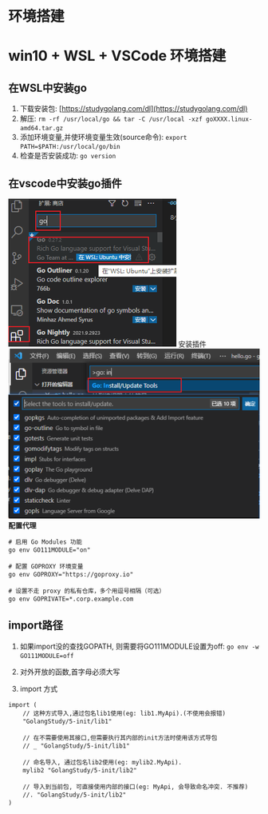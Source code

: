 # 环境搭建
# win10 + WSL + VSCode 环境搭建
## 在WSL中安装go
1. 下载安装包: [https://studygolang.com/dl](https://studygolang.com/dl)
2. 解压: `rm -rf /usr/local/go && tar -C /usr/local -xzf goXXXX.linux-amd64.tar.gz`
3. 添加环境变量,并使环境变量生效(source命令): `export PATH=$PATH:/usr/local/go/bin`
4. 检查是否安装成功: `go version`

## 在vscode中安装go插件
![](images_attachments/840247131044.png)
安装插件
![](images_attachments/4259044169470.png)
**配置代理**
```
# 启用 Go Modules 功能
go env GO111MODULE="on"

# 配置 GOPROXY 环境变量
go env GOPROXY="https://goproxy.io"

# 设置不走 proxy 的私有仓库，多个用逗号相隔（可选）
go env GOPRIVATE=*.corp.example.com
```

## import路径
1. 如果import没的查找GOPATH, 则需要将GO111MODULE设置为off:
`go env -w GO111MODULE=off`

2. 对外开放的函数,首字母必须大写

3. import 方式
```
import (
    // 这种方式导入,通过包名lib1使用(eg: lib1.MyApi).(不使用会报错)
    "GolangStudy/5-init/lib1" 

    // 在不需要使用其接口,但需要执行其内部的init方法时使用该方式导包
    // _ "GolangStudy/5-init/lib1" 

    // 命名导入, 通过包名lib2使用(eg: mylib2.MyApi).
    mylib2 "GolangStudy/5-init/lib2" 

    // 导入到当前包, 可直接使用内部的接口(eg: MyApi, 会导致命名冲突. 不推荐)
    //. "GolangStudy/5-init/lib2" 
)
```